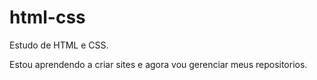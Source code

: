 # html-css
 Estudo de HTML e CSS.

 Estou aprendendo a criar sites e agora vou gerenciar meus repositorios.
